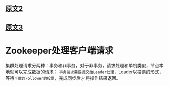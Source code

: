 

## [原文2](https://www.jianshu.com/p/ab20bfc47938)

## [原文3](https://zhmin.github.io/2019/08/28/zookeeper-client/)

# Zookeeper处理客户端请求

集群处理请求分两种：事务和非事务，对于非事务，请求处理和单机类似，节点本地就可以完成数据的请求；
`事务请求需要提交给Leader处理`，Leader以投票的形式，等待`半数的Follower的投票`，完成同步后才将操作结果返回。



 